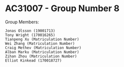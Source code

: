 # AC31007 - Group Number 8

Group Members:

    Jonas Olsson (19001713)
    Tony Wright (170016265)
    Tianpeng Xu (Matriculation Number)
    Wei Zhang (Matriculation Number)
    Craig Methev (Matriculation Number)
    Alban Marku (Matriculation Number)
    Zihan Zhou (Matriculation Number)
    Elliot Kinkead (170018727)
